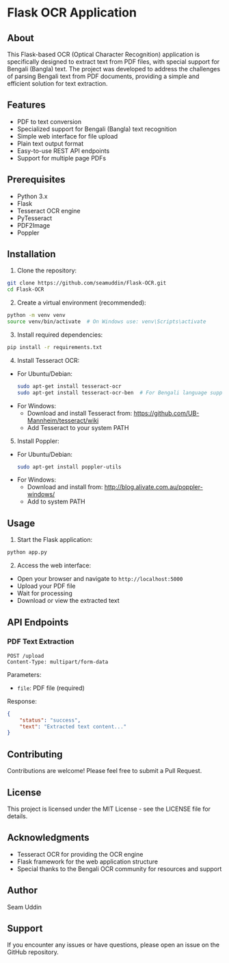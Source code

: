 # Flask OCR Application

## About
This Flask-based OCR (Optical Character Recognition) application is specifically designed to extract text from PDF files, with special support for Bengali (Bangla) text. The project was developed to address the challenges of parsing Bengali text from PDF documents, providing a simple and efficient solution for text extraction.

## Features
- PDF to text conversion
- Specialized support for Bengali (Bangla) text recognition
- Simple web interface for file upload
- Plain text output format
- Easy-to-use REST API endpoints
- Support for multiple page PDFs

## Prerequisites
- Python 3.x
- Flask
- Tesseract OCR engine
- PyTesseract
- PDF2Image
- Poppler

## Installation

1. Clone the repository:
```bash
git clone https://github.com/seamuddin/Flask-OCR.git
cd Flask-OCR
```

2. Create a virtual environment (recommended):
```bash
python -m venv venv
source venv/bin/activate  # On Windows use: venv\Scripts\activate
```

3. Install required dependencies:
```bash
pip install -r requirements.txt
```

4. Install Tesseract OCR:
- For Ubuntu/Debian:
  ```bash
  sudo apt-get install tesseract-ocr
  sudo apt-get install tesseract-ocr-ben  # For Bengali language support
  ```
- For Windows:
  - Download and install Tesseract from: https://github.com/UB-Mannheim/tesseract/wiki
  - Add Tesseract to your system PATH

5. Install Poppler:
- For Ubuntu/Debian:
  ```bash
  sudo apt-get install poppler-utils
  ```
- For Windows:
  - Download and install from: http://blog.alivate.com.au/poppler-windows/
  - Add to system PATH

## Usage

1. Start the Flask application:
```bash
python app.py
```

2. Access the web interface:
- Open your browser and navigate to `http://localhost:5000`
- Upload your PDF file
- Wait for processing
- Download or view the extracted text

## API Endpoints

### PDF Text Extraction
```
POST /upload
Content-Type: multipart/form-data
```

Parameters:
- `file`: PDF file (required)

Response:
```json
{
    "status": "success",
    "text": "Extracted text content..."
}
```

## Contributing
Contributions are welcome! Please feel free to submit a Pull Request.

## License
This project is licensed under the MIT License - see the LICENSE file for details.

## Acknowledgments
- Tesseract OCR for providing the OCR engine
- Flask framework for the web application structure
- Special thanks to the Bengali OCR community for resources and support

## Author
Seam Uddin

## Support
If you encounter any issues or have questions, please open an issue on the GitHub repository.
